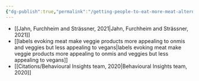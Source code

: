 ```yaml
---
{"dg-publish":true,"permalink":"/getting-people-to-eat-more-meat-alternatives/","tags":["alternative_proteins","behaviour_change","plant_based_alternative_proteins"],"created":"2025-10-22T22:53:55.803+01:00","updated":"2025-10-22T22:53:55.803+01:00"}
---
```

 

- [[Jahn, Furchheim and Strässner, 2021\|Jahn, Furchheim and Strässner, 2021]]
- [[labels evoking meat make veggie products more appealing to onmis and veggies but less appealing to vegans\|labels evoking meat make veggie products more appealing to onmis and veggies but less appealing to vegans]]
- [[Citations/Behavioural Insights team, 2020\|Behavioural Insights team, 2020]]